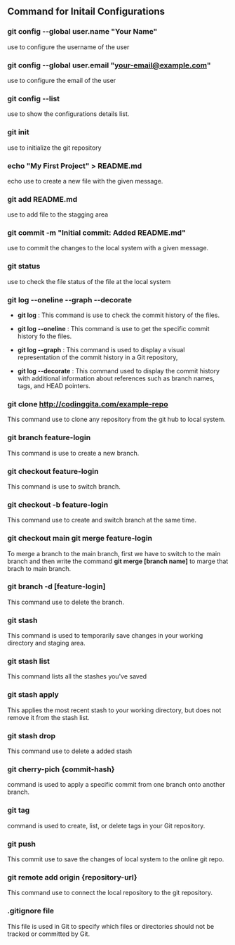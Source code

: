 ## Command for Initail Configurations

### git config --global user.name "Your Name"
use to configure the username of the user



### git config --global user.email "your-email@example.com"
use to configure the email of the user


### git config --list
use to show the configurations details list.


### git init
use to initialize the git repository


### echo "My First Project" > README.md
echo use to create a new file with the given message.


### git add README.md
use to add file to the stagging area


### git commit -m "Initial commit: Added README.md"
use to commit the changes to the local system with a given message.


### git status 
use to check the file status of the file at the local system


### git log --oneline --graph --decorate

* **git log** : This command is use to check the commit history of the files.

* **git log --oneline** : This command is use to get the specific commit history fo the files.

* **git log --graph** : This command is used to display a visual representation of the commit history in a Git repository,

* **git log --decorate** : This command used to display the commit history with additional information about references such as branch names, tags, and HEAD pointers.

### git clone http://codinggita.com/example-repo
This command use to clone any repository from the git hub to local system.

### git branch feature-login
This command is use to create a new branch.


### git checkout feature-login
This command is use to switch branch.

### git checkout -b feature-login
This command use to create and switch branch at the same time.

### git checkout main   git merge feature-login
To merge a branch to the main branch, first we have to switch to the main branch and then write the command **git merge [branch name]** to marge that brach to main branch.

### git branch -d [feature-login]
This command use to delete the branch.

### git stash
This command is used to temporarily save changes in your working directory and staging area.

### git stash list 
This command lists all the stashes you've saved

### git stash apply
This applies the most recent stash to your working directory, but does not remove it from the stash list.

### git stash drop 
This command use to delete a added stash

### git cherry-pich {commit-hash}
command is used to apply a specific commit from one branch onto another branch.

### git tag
command is used to create, list, or delete tags in your Git repository.

### git push
This commit use to save the changes of local system to the online git repo.

### git remote add origin {repository-url}
This command use to connect the local repository to the git repository.


### .gitignore file
This file is used in Git to specify which files or directories should not be tracked or committed by Git.